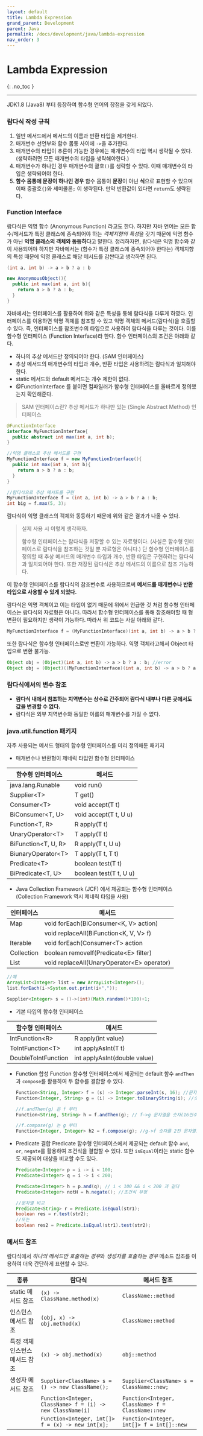 ```yaml
---
layout: default
title: Lambda Expression
grand_parent: Development
parent: Java
permalink: /docs/development/java/lambda-expression
nav_order: 3
---
```


# Lambda Expression
{: .no_toc }

---

JDK1.8 (Java8) 부터 등장하여 함수형 언어의 장점을 갖게 되었다.

### 람다식 작성 규칙

1. 일반 메서드에서 메서드의 이름과 반환 타입을 제거한다.
2. 매개변수 선언부와 함수 몸통 사이에 `->`을 추가한다.
3. 매개변수의 타입이 추론이 가능한 경우에는 매개변수의 타입 역시 생략될 수 있다. (생략하려면 모든 매개변수의 타입을 생략해야한다.)
4. 매개변수가 하나인 경우 매개변수의 괄호`()`를 생략할 수 있다. 이때 매개변수의 타입은 생략되어야 한다.
5. **함수 몸통에 문장이 하나인 경우** 함수 몸통이 **문장**이 아닌 **식**으로 표현할 수 있으며 이때 중괄호`{}`와 세미콜론`;` 이 생략된다. 만약 반환값이 있다면 `return`도 생략된다.



### Function Interface

람다식은 익명 함수 (Anonymous Function) 라고도 한다. 하지만 자바 언어는 모든 함수/메서드가 특정 클래스에 종속되어야 하는 *객체지향의 특성*을 갖기 때문에 익명 함수가 아닌 **익명 클래스의 객체와 동등하다**고 말한다. 정리하자면, 람다식은 익명 함수와 같이 사용되어야 하지만 자바에서는 (함수가 특정 클래스에 종속되어야 한다는) 객체지향의 특성 때문에 익명 클래스로 해당 메서드를 감싼다고 생각하면 된다.

```java
(int a, int b) -> a > b ? a : b
```

```java
new AnonymousObject(){
  public int max(int a, int b){
    return a > b ? a : b;
  }
}
```

자바에서는 인터페이스를 활용하여 위와 같은 특성을 통해 람다식을 다루게 하였다. 인터페이스를 이용하면 익명 객체를 참조할 수 있고 익명 객체의 메서드(람다식)을 호출할 수 있다. 즉, 인터페이스를 참조변수의 타입으로 사용하여 람다식을 다루는 것이다. 이를 함수형 인터페이스 (Function Interface)라 한다. 함수 인터페이스의 조건은 아래와 같다.

- 하나의 추상 메서드만 정의되어야 한다. (SAM 인터페이스)
- 추상 메서드의 매개변수의 타입과 개수, 반환 타입은 사용하려는 람다식과 일치해야한다.
- static 메서드와 default 메서드는 개수 제한이 없다.
- @FunctionInterface 를 붙이면 컴파일러가 함수형 인터페이스를 올바르게 정의했는지 확인해준다.

> SAM 인터페이스란? 추상 메서드가 하나만 있는 (Single Abstract Method) 인터페이스

```java
@FunctionInterface
interface MyFunctionInterface{
  public abstract int max(int a, int b);
}
```

```java
//익명 클래스로 추상 메서드를 구현
MyFunctionInterface f = new MyFunctionInterface(){
  public int max(int a, int b){
    return a > b ? a : b;
  }
}
```

```java
//람다식으로 추상 메서드를 구현
MyFunctionInterface f = (int a, int b) -> a > b ? a : b;
int big = f.max(5, 3);
```

람다식이 익명 클래스의 객체와 동등하기 때문에 위와 같은 결과가 나올 수 있다.

> 실제 사용 시 이렇게 생각하자.
>
> 함수형 인터페이스는 람다식을 저장할 수 있는 자료형이다. (사실은 함수형 인터페이스로 람다식을 참조하는 것일 뿐 자료형은 아니다.) 단 함수형 인터페이스를 정의할 때 추상 메서드의 매개변수 타입과 개수, 반환 타입은 구현하려는 람다식과 일치되어야 한다. 또한 저장된 람다식은 추상 메서드의 이름으로 참조 가능하다.

이 함수형 인터페이스를 람다식의 참조변수로 사용하므로써 **메서드를 매개변수나 반환 타입으로 사용할 수 있게 되었다.**

람다식은 익명 객체이고 이는 타입이 없기 때문에 위에서 언급한 것 처럼 함수형 인터페이스는 람다식의 자료형은 아니다. 따라서 함수형 인터페이스를 통해 참조해야할 때 형변환이 필요하지만 생략이 가능하다. 따라서 위 코드는 사실 아래와 같다.

```java
MyFunctionInterface f = (MyFunctionInterface)(int a, int b) -> a > b ? a : b;
```

또한 람다식은 함수형 인터페이스로만 변환이 가능하다. 익명 객체라고해서 Object 타입으로 변환 불가능.

```java
Object obj = (Object)(int a, int b) -> a > b ? a : b; //error
Object obj = (Object)((MyFunctionInterface)(int a, int b) -> a > b ? a : b;)
```



### 람다식에서의 변수 참조

- **람다식 내에서 참조하는 지역변수는 상수로 간주되어 람다식 내부나 다른 곳에서도 값을 변경할 수 없다.**
- 람다식은 외부 지역변수와 동일한 이름의 매개변수를 가질 수 없다.



### java.util.function 패키지

자주 사용되는 메서드 형태의 함수형 인터페이스를 미리 정의해둔 패키지

- 매개변수나 반환형이 제네릭 타입인 함수형 인터페이스

| 함수형 인터페이스    | 메서드                 |
| -------------------- | ---------------------- |
| java.lang.Runable    | void run()             |
| Supplier\<T\>        | T get()                |
| Consumer\<T\>        | void accept(T t)       |
| BiConsumer<T, U>     | void accept(T t, U u)  |
| Function<T, R>       | R apply(T t)           |
| UnaryOperator\<T\>   | T apply(T t)           |
| BiFunction<T, U, R>  | R apply(T t, U u)      |
| BiunaryOperator\<T\> | T apply(T t, T t)      |
| Predicate\<T\>       | boolean test(T t)      |
| BiPredicate<T, U>    | boolean test(T t, U u) |



- Java Collection Framework (JCF) 에서 제공되는 함수형 인터페이스
  (Collection Framework 역시 제네릭 타입을 사용)

| 인터페이스 | 메서드                                       |
| ---------- | -------------------------------------------- |
| Map        | void forEach(BiConsumer<K, V> action)        |
|            | void replaceAll(BiFunction<K, V, V> f)       |
| Iterable   | void forEach(Consumer\<T\> action            |
| Collection | boolean removeIf(Predicate\<E\> filter)      |
| List       | void replaceAll(UnaryOperator\<E\> operator) |

```java
//예
ArrayList<Integer> list = new ArrayList<Integer>();
list.forEach(i->System.out.print(i+","));

Supplier<Integer> s = ()->(int)(Math.random()*100)+1;
```



- 기본 타입의 함수형 인터페이스

| 함수형 인터페이스   | 메서드                       |
| ------------------- | ---------------------------- |
| IntFunction\<R\>    | R apply(int value)           |
| ToIntFunction\<T\>  | int applyAsInt(T t)          |
| DoubleToIntFunction | int applyAsInt(double value) |



- Function 합성
  Function 함수형 인터페이스에서 제공되는 default 함수 `andThen`과 `compose`를 활용하여 두 함수를 결합할 수 있다.  

  ```java
  Function<String, Integer> f = (s) -> Integer.parseInt(s, 16); //문자열을 숫자(16진수)로 변환하는 함수
  Function<Integer, String> g = (i) -> Integer.toBinaryString(i); //숫자를 2진 문자열로 변환하는 함수
  
  //f.andThen(g) 은 f 부터
  Function<String, String> h = f.andThen(g); // f->g 문자열을 숫자(16진수)로 변환한 뒤 2진 문자열로 변환하는 함수
  
  //f.compose(g) 는 g 부터
  Function<Integer, Integer> h2 = f.compose(g); //g->f 숫자를 2진 문자열로 변환한 뒤 숫자(16진수)로 변환하는 함수
  ```

  

- Predicate 결합
  Predicate 함수형 인터페이스에서 제공되는 default 함수 `and`, `or`, `negate`를 활용하여 조건식을 결합할 수 있다. 또한 `isEqual`이라는 static 함수도 제공되어 대상을 비교할 수도 있다.

  ```java
  Predicate<Integer> p = i -> i < 100;
  Predicate<Integer> q = i -> i < 200;
  
  Predicate<Integer> h = p.and(q); // i < 100 && i < 200 과 같다
  Predicate<Integer> notH = h.negate(); //조건식 부정
  ```

  ```java
  //문자열 비교
  Predicate<String> r = Predicate.isEqual(str1);
  boolean res = r.test(str2);
  //또는
  boolean res2 = Predicate.isEqual(str1).test(str2);
  ```

  

### 메서드 참조

람다식에서 *하나의 메서드만 호출하는 경우*와 *생성자를 호출하는 경우* 메소드 참조를 이용하여 더욱 간단하게 표현할 수 있다.

| 종류                           | 람다식                                                     | 메서드 참조                                       |
| ------------------------------ | ---------------------------------------------------------- | ------------------------------------------------- |
| static 메서드 참조             | `(x) -> ClassName.method(x)`                               | `ClassName::method`                               |
| 인스턴스 메서드 참조           | `(obj, x) -> obj.method(x)`                                | `ClassName::method`                               |
| 특정 객체 인스턴스 메서드 참조 | `(x) -> obj.method(x)`                                     | `obj::method`                                     |
| 생성자 메서드 참조             | `Supplier<ClassName> s = () -> new ClassName();`           | `Supplier<ClassName> s = ClassName::new;`         |
|                                | `Function<Integer, ClassName> f = (i) -> new ClassName(i)` | `Function<Integer, ClassName> f = ClassName::new` |
|                                | `Function<Integer, int[]> f = (x) -> new int[x];`          | `Function<Integer, int[]> f = int[]::new`         |

